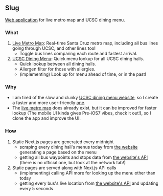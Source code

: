 ## Slug

[Web application](https://slug.napatsc.com) for live metro map and UCSC dining menu.

### What

1. [Live Metro Map](https://slug.napatsc.com/metro): Real-time Santa Cruz metro map, including all bus lines going through UCSC, and other lines too!
   - Toggle bus lines comparing each route and fastest arrival.
2. [UCSC Dining Menu](https://slug.napatsc.com/dining): Quick menu lookup for all UCSC dining halls.
   - Quick lookup between all dining halls.
   - Allergen filter for those with allergies.
   - (implementing) Look up for menu ahead of time, or in the past!

### Why

- I am tired of the slow and clunky [UCSC dining menu website](https://nutrition.sa.ucsc.edu/location.aspx), so I create a faster and more user-friendly [one](https://slug.napatsc.com/dining).
- The [live metro map](https://cruzmetro.com/map/) does already exist, but it can be improved for faster lookup (The mobile UI kinda gives Pre-iOS7 vibes, check it out!), so I clone the app and improve the UI.

### How

1. Static Next.js pages are generated every midnight
   - scraping every dining hall's menus today from [the website](https://nutrition.sa.ucsc.edu/location.aspx) generating a page based on the menu
   - getting all bus waypoints and stops data from [the website's API](https://cruzmetro.com/map/) (there is no official one, but look at the network tab!)
2. Static pages are served along with Next.js API calls
   - (implementing) calling API more for looking up the menu other than today
   - getting every bus's live location from [the website's API](https://cruzmetro.com/map/) and updating every 5 seconds
